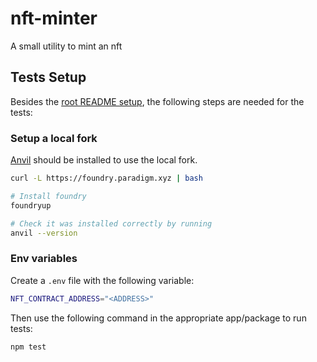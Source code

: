 # nft-minter

A small utility to mint an nft

## Tests Setup

Besides the [root README setup](../../README.md), the following steps are needed for the tests:

### Setup a local fork

[Anvil](https://book.getfoundry.sh/anvil/) should be installed to use the local fork.

```sh
curl -L https://foundry.paradigm.xyz | bash

# Install foundry
foundryup

# Check it was installed correctly by running
anvil --version
```

### Env variables

Create a `.env` file with the following variable:

```sh
NFT_CONTRACT_ADDRESS="<ADDRESS>"
```

Then use the following command in the appropriate app/package to run tests:

```sh
npm test
```
